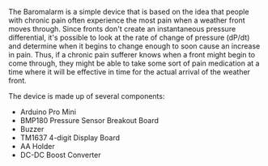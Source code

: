 The Baromalarm is a simple device that is based on the idea that people with chronic pain often experience the most pain when a weather front moves through. Since fronts don't create an instantaneous pressure differential, it's possible to look at the rate of change of pressure (dP/dt) and determine when it begins to change enough to soon cause an increase in pain. Thus, if a chronic pain sufferer knows when a front might begin to come through, they might be able to take some sort of pain medication at a time where it will be effective in time for the actual arrival of the weather front.

The device is made up of several components:
* Arduino Pro Mini
* BMP180 Pressure Sensor Breakout Board
* Buzzer
* TM1637 4-digit Display Board
* AA Holder
* DC-DC Boost Converter
